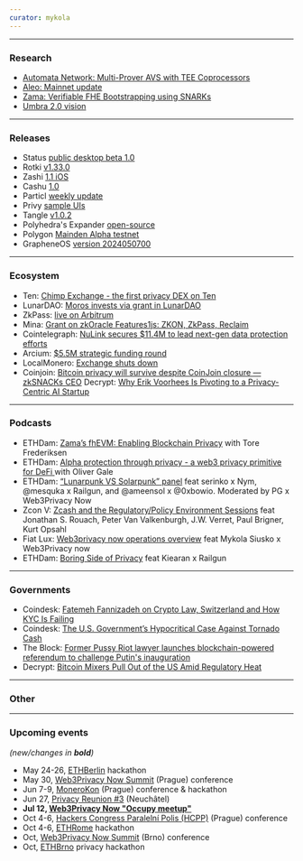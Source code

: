```yaml
---
curator: mykola
---
```


<!--
### Research

### Ecosystem

### Grants

### Releases

### Podcasts

### Governments

### Other
-->

---

### Research
* [Automata Network: Multi-Prover AVS with TEE Coprocessors](https://blog.ata.network/tee-coprocessor-automata-multi-prover-avs-on-eigenlayer-f0f0b8264abc)
* [Aleo: Mainnet update](https://aleo.org/post/road-to-mainnet-updates/)
* [Zama: Verifiable FHE Bootstrapping using SNARKs](https://www.zama.ai/post/verifiable-fhe-bootstrapping-using-snarks)
* [Umbra 2.0 vision](https://twitter.com/UmbraCash/status/1787520552921595932)

---

### Releases
* Status [public desktop beta 1.0](https://status.app/blog/status-desktop-public-beta-1)
* Rotki [v1.33.0](https://twitter.com/LefterisJP/status/1788537369039134865)
* Zashi [1.1 iOS](https://twitter.com/ElectricCoinCo/status/1788615127148724714)
* Cashu [1.0](https://twitter.com/callebtc/status/1788943711625232646)
* Particl [weekly update](https://particl.news/particl-development-progress-report-10-05-2024/)
* Privy [sample UIs](https://twitter.com/privy_io/status/1789033417625268397)
* Tangle [v1.0.2](https://github.com/webb-tools/tangle/releases/tag/v1.0.2)
* Polyhedra's Expander [open-source](https://github.com/PolyhedraZK/Expander)
* Polygon [Mainden Alpha testnet](https://twitter.com/0xPolygon/status/1787533328087675294)
* GrapheneOS [version 2024050700](https://grapheneos.org/releases#2024050700)
  
---

### Ecosystem

- Ten: [Chimp Exchange - the first privacy DEX on Ten](https://twitter.com/tenprotocol/status/1787204225761792452)
- LunarDAO: [Moros invests via grant in LunarDAO](https://twitter.com/lunarpunksquad/status/1787482940533768433)
- ZkPass: [live on Arbitrum](https://twitter.com/zkPass/status/1787447734196470176)
- Mina: [Grant on zkOracle Features1js: ZKON, ZkPass, Reclaim](https://minaprotocol.com/blog/zkoracles-rfp-three-teams-chosen)
- Cointelegraph: [NuLink secures $11.4M to lead next-gen data protection efforts](https://cointelegraph.com/press-releases/nulink-secures-114m-to-lead-next-gen-data-protection-efforts)
- Arcium: [$5.5M strategic funding round](https://twitter.com/ArciumHQ/status/1788557786537689447)
- LocalMonero: [Exchange shuts down](https://cointelegraph.com/news/local-monero-exchange-shuts-down-crypto-privacy-services-dwindle)
- Coinjoin: [Bitcoin privacy will survive despite CoinJoin closure — zkSNACKs CEO](https://cointelegraph.com/news/bitcoin-privacy-survive-coinjoin-closure)
  Decrypt: [Why Erik Voorhees Is Pivoting to a Privacy-Centric AI Startup](https://decrypt.co/230281/venice-ai-shapeshift-founder-erik-voorhees-morpheus-open-source)

---

### Podcasts

- ETHDam: [Zama’s fhEVM: Enabling Blockchain Privacy](https://www.youtube.com/watch?v=7dpBMj9uQog&) with Tore Frederiksen
- ETHDam: [Alpha protection through privacy - a web3 privacy primitive for DeFi ](https://www.youtube.com/watch?v=5b91kAQF3aA) with Oliver Gale
- ETHDam: [“Lunarpunk VS Solarpunk” panel](youtu.be/5C5r-8KR564) feat serinko x Nym, @mesquka x Railgun, and @ameensol x @0xbowio. Moderated by PG x Web3Privacy Now
- Zcon V: [Zcash and the Regulatory/Policy Environment Sessions](https://www.youtube.com/watch?v=pfd6yi54kqU) feat Jonathan S. Rouach, Peter Van Valkenburgh, J.W. Verret, Paul Brigner, Kurt Opsahl
- Fiat Lux: [Web3privacy now operations overview](https://youtu.be/HipTMiRzW6o) feat Mykola Siusko x Web3Privacy now  
- ETHDam: [Boring Side of Privacy](youtu.be/Fm6tH-TZALc) feat Kiearan x Railgun

---

### Governments
- Coindesk: [Fatemeh Fannizadeh on Crypto Law, Switzerland and How KYC Is Failing](https://www.coindesk.com/opinion/2024/05/10/fatemeh-fannizadeh-on-crypto-law-switzerland-and-how-kyc-is-failing/)
- Coindesk: [The U.S. Government’s Hypocritical Case Against Tornado Cash](https://www.coindesk.com/consensus-magazine/2024/05/07/the-us-governments-hypocritical-case-against-tornado-cash/)
- The Block: [Former Pussy Riot lawyer launches blockchain-powered referendum to challenge Putin's inauguration](https://www.theblock.co/post/293528/former-pussy-riot-lawyer-launches-blockchain-powered-referendum-to-challenge-putins-inauguration)
- Decrypt: [Bitcoin Mixers Pull Out of the US Amid Regulatory Heat](https://decrypt.co/229543/bitcoin-coin-mixers-shut-americans-out)
  
---

### Other

---

### Upcoming events
*(new/changes in **bold**)*

* May 24-26, [ETHBerlin](https://ethberlin.org/) hackathon
* May 30, [Web3Privacy Now Summit](https://web3privacy.info/events/) (Prague) conference
* Jun 7-9, [MoneroKon](https://monerokon.org/) (Prague) conference & hackathon
* Jun 27, [Privacy Reunion #3](https://lu.ma/privacyreunion3) (Neuchâtel)
* **Jul 12, [Web3Privacy Now "Occupy meetup"](https://lu.ma/w3pn-meetup-bru1)**
* Oct 4-6, [Hackers Congress Paralelní Polis (HCPP)](https://hcpp.cz/) (Prague) conference
* Oct 4-6, [ETHRome](https://ethrome.org/) hackathon
* Oct, [Web3Privacy Now Summit](https://web3privacy.info/events/) (Brno) conference
* Oct, [ETHBrno](https://ethbrno.cz/) privacy hackathon
